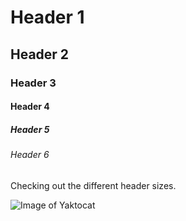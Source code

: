 # Header 1

## Header 2

### Header 3

#### Header 4

##### Header 5

###### Header 6

Checking out the different header sizes.

![Image of Yaktocat](https://octodex.github.com/images/yaktocat.png)
